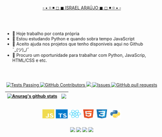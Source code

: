 
<p align="center"><a href="https://haell.github.io">▫ ▪ ◽ ◾ ◻ ◼ ISRAEL ARAÚJO ◼ ◻ ◾ ◽ ▪ ▫</a></p>
<br />
<br />

- 🔭 Hoje trabalho por conta própria
- 🌱 Estou estudando Python e quando sobra tempo JavaScript
- 👯 Aceito ajuda nos projetos que tenho disponiveis aqui no Github ¯\_(ツ)_/¯
- 📣 Procuro um oportunidade para trabalhar com Python, JavaScrip, HTML/CSS e etc.

<br />
<br />

<div>
<p align="center">
    <a href="https://github.com/haell/github-readme-stats/actions">
      <img alt="Tests Passing" src="https://github.com/anuraghazra/github-readme-stats/workflows/Test/badge.svg" />
    </a>
    <a href="https://github.com/haell/github-readme-stats/graphs/contributors">
      <img alt="GitHub Contributors" src="https://img.shields.io/github/contributors/haell/github-readme-stats" />
    </a>
    <a href="https://codecov.io/gh/haell/github-readme-stats">
      <img src="https://codecov.io/gh/haell/github-readme-stats/branch/master/graph/badge.svg" />
    </a>
    <a href="https://github.com/haell/github-readme-stats/issues">
      <img alt="Issues" src="https://img.shields.io/github/issues/haell/github-readme-stats?color=0088ff" />
    </a>
    <a href="https://github.com/haell/github-readme-stats/pulls">
      <img alt="GitHub pull requests" src="https://img.shields.io/github/issues-pr/haell/github-readme-stats?color=0088ff" />
    </a>
</div>

| <a href="https://github.com/anuraghazra/github-readme-stats"><img align="center" src="https://github-readme-stats.vercel.app/api?username=haell&show_icons=true&include_all_commits=true&theme=buefy&hide_border=true" alt="Anurag's github stats" /></a> | <a href="https://github.com/anuraghazra/github-readme-stats"><img align="center" src="https://github-readme-stats.vercel.app/api/top-langs/?username=haell&layout=compact&theme=buefy&hide_border=true" /></a> |
| ------------- | ------------- |

<div align="center" style="display: inline_block"><br>
  <img align="center" alt="Haell-Js" height="30" width="40" src="https://raw.githubusercontent.com/devicons/devicon/master/icons/javascript/javascript-plain.svg">
  <img align="center" alt="Haell-Ts" height="30" width="40" src="https://raw.githubusercontent.com/devicons/devicon/master/icons/typescript/typescript-plain.svg">
  <img align="center" alt="Haell-React" height="30" width="40" src="https://raw.githubusercontent.com/devicons/devicon/master/icons/react/react-original.svg">
  <img align="center" alt="Haell-HTML" height="30" width="40" src="https://raw.githubusercontent.com/devicons/devicon/master/icons/html5/html5-original.svg">
  <img align="center" alt="Haell-CSS" height="30" width="40" src="https://raw.githubusercontent.com/devicons/devicon/master/icons/css3/css3-original.svg">
  <img align="center" alt="Haell-Python" height="30" width="40" src="https://raw.githubusercontent.com/devicons/devicon/master/icons/python/python-original.svg">
</div>
  
  ##
 
<div align="center"> 
   <a href="https://instagram.com/haellsilva" target="_blank"><img src="https://img.shields.io/badge/-Instagram-%23E4405F?style=for-the-badge&logo=instagram&logoColor=white" target="_blank"></a> 	
 <a href="https://discord.gg/8559" target="_blank"><img src="https://img.shields.io/badge/Discord-7289DA?style=for-the-badge&logo=discord&logoColor=white" target="_blank"></a> 
  <a href = "mailto:israelaraujo.employ@gmail.com"><img src="https://img.shields.io/badge/-Gmail-%23333?style=for-the-badge&logo=gmail&logoColor=white" target="_blank"></a>
  <a href="https://www.linkedin.com/in/haelltec/" target="_blank"><img src="https://img.shields.io/badge/-LinkedIn-%230077B5?style=for-the-badge&logo=linkedin&logoColor=white" target="_blank"></a> 
  
</div>
